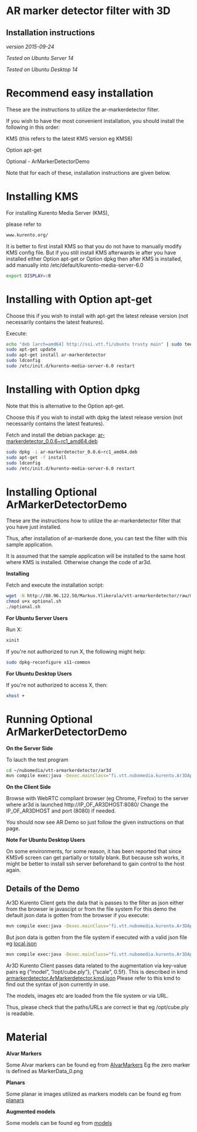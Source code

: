 AR marker detector filter with 3D 
=========================

Installation instructions
-------------------------
*version 2015-09-24*

*Tested on Ubuntu Server 14*

*Tested on Ubuntu Desktop 14*


Recommend easy installation
=========================
These are the instructions to utilize the ar-markerdetector filter.

If you wish to have the most convenient installation,
you should install the following in this order:

KMS (this refers to the latest KMS version eg KMS6)

Option apt-get

Optional - ArMarkerDetectorDemo

Note that for each of these, installation instructions are given below.



Installing KMS
=========================
For installing Kurento Media Server (KMS),

please refer to 
```bash
www.kurento.org/
```

It is better to first install KMS so that you do not have to manually modify KMS config file.
But if you still install KMS afterwards ie after you have installed either Option apt-get or Option dpkg then after KMS is installed, add manually into /etc/default/kurento-media-server-6.0
```bash
export DISPLAY=:0
```


Installing with Option apt-get 
=========================
Choose this if you wish to install with apt-get the latest release version (not necessarily contains the latest features).

Execute:
```bash
echo "deb [arch=amd64] http://ssi.vtt.fi/ubuntu trusty main" | sudo tee -a /etc/apt/sources.list
sudo apt-get update
sudo apt-get install ar-markerdetector
sudo ldconfig
sudo /etc/init.d/kurento-media-server-6.0 restart
```

Installing with Option dpkg
=========================
Note that this is alternative to the Option apt-get.

Choose this if you wish to install with dpkg the latest release version (not necessarily contains the latest features).

Fetch and install the debian package: [ar-markerdetector_0.0.6~rc1_amd64.deb](http://ssi.vtt.fi/ubuntu/dists/trusty/main/binary-amd64/amd64/ar-markerdetector_0.0.6~rc1_amd64.deb)
```bash
sudo dpkg -i ar-markerdetector_0.0.6~rc1_amd64.deb
sudo apt-get -f install
sudo ldconfig
sudo /etc/init.d/kurento-media-server-6.0 restart
```

Installing Optional ArMarkerDetectorDemo
=========================
These are the instructions how to utilize the ar-markerdetector filter that you have just installed.

Thus, after installation of ar-markerde done, you can test the filter with this sample application.

It is assumed that the sample application will be installed to the same host
where KMS is installed. Otherwise change the code of ar3d.

**Installing**

Fetch and execute the installation script:
```bash
wget -N http://80.96.122.50/Markus.Ylikerala/vtt-armarkerdetector/raw/master/optional.sh
chmod u+x optional.sh
./optional.sh
```

**For Ubuntu Server Users**

Run X:
```bash
xinit
```
If you're not authorized to run X, the following might help:
```bash
sudo dpkg-reconfigure x11-common
```

**For Ubuntu Desktop Users**

If you're not authorized to access X, then:
```bash
xhost +
```

Running Optional ArMarkerDetectorDemo
=========================

**On the Server Side**

To lauch the test program
```bash
cd ~/nubomedia/vtt-armarkerdetector/ar3d
mvn compile exec:java -Dexec.mainClass="fi.vtt.nubomedia.kurento.Ar3DApp"
```

**On the Client Side**

Browse with WebRTC compliant browser (eg Chrome, Firefox) 
to the server where ar3d is launched http://IP_OF_AR3DHOST:8080/
Change the IP_OF_AR3DHOST and port (8080) if needed.

You should now see AR Demo so just follow the given instructions on that page.

**Note For Ubuntu Desktop Users**

On some environments, for some reason, it has been reported that since KMSv6 
screen can get partially or totally blank. But because ssh works, it might
be better to install ssh server beforehand to gain control to the host again.


Details of the Demo
---------
Ar3D Kurento Client gets the data that is passes to the filter as json either from the browser ie javascipt or from the file system
For this demo the default json data is gotten from the browser if you execute:
```bash
mvn compile exec:java -Dexec.mainClass="fi.vtt.nubomedia.kurento.Ar3DApp"
```

But json data is gotten from the file system if executed with a valid json file eg [local.json](http://80.96.122.50/Markus.Ylikerala/vtt-armarkerdetector/blob/master/ar3d/local.json)
```bash
mvn compile exec:java -Dexec.mainClass="fi.vtt.nubomedia.kurento.Ar3DApp" -Dexec.args="local.json"
```

Ar3D Kurento Client passes data related to the augmentation via key-value pairs eg {”model”, ”/opt/cube.ply”}, {”scale”, 0.5f}.
This is described in kmd [armarkerdetector.ArMarkerdetector.kmd.json](http://80.96.122.50/Markus.Ylikerala/vtt-armarkerdetector/blob/master/ar-markerdetector/src/server/interface/armarkerdetector.ArMarkerdetector.kmd.json)
Please refer to this kmd to find out the syntax of json currently in use.

The models, images etc are loaded from the file system or via URL.

Thus, please check that the paths/URLs are correct ie that eg /opt/cube.ply is readable.

Material
=========================
**Alvar Markers**

Some Alvar markers can be found eg from [AlvarMarkers](http://ssi.vtt.fi/ar-markerdetector-binaries/demo/AlvarMarkers) 
Eg the zero marker is defined as MarkerData_0.png

**Planars**

Some planar ie images utilized as markers models can be found eg from [planars](http://80.96.122.50/Markus.Ylikerala/vtt-armarkerdetector/tree/master/planars) 

**Augmented models**

Some models can be found eg from [models](http://80.96.122.50/Markus.Ylikerala/vtt-armarkerdetector/tree/master/models) 

